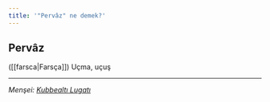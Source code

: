 ```yaml
---
title: '"Pervâz" ne demek?'
---
```


## Pervâz
([[farsca|Farsça]]) Uçma, uçuş

---
*Menşei: [Kubbealtı Lugatı](https://www.lugatim.com/s/Pervâz)*